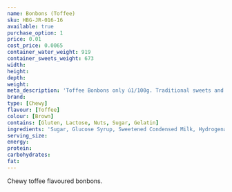 ```yaml
---
name: Bonbons (Toffee)
sku: HBG-JR-016-16
available: true
purchase_option: 1
price: 0.01
cost_price: 0.0065
container_water_weight: 919
container_sweets_weight: 673
width: 
height: 
depth: 
weight: 
meta_description: 'Toffee Bonbons only ú1/100g. Traditional sweets and more at Humbugs Confectionery Store. Specialists in satisfying your sweet tooth!'
brand: 
type: [Chewy]
flavour: [Toffee]
colour: [Brown]
contains: [Gluten, Lactose, Nuts, Sugar, Gelatin]
ingredients: 'Sugar, Glucose Syrup, Sweetened Condensed Milk, Hydrogenated Vegetable Oil, Dextrose, Salt, Emulsifier (E471)'
serving_size: 
energy: 
protein: 
carbohydrates: 
fat: 
---
```

Chewy toffee flavoured bonbons.